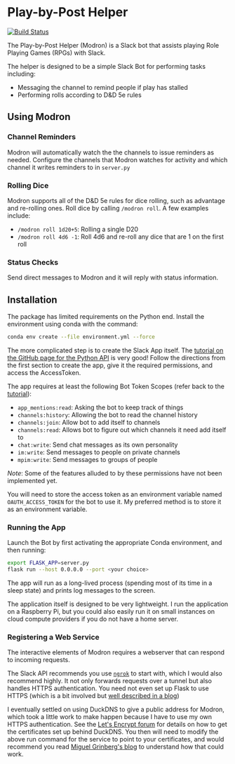 # Play-by-Post Helper

[![Build Status](https://travis-ci.org/WardLT/play-by-post-helper.svg?branch=master)](https://travis-ci.org/WardLT/play-by-post-helper)

The Play-by-Post Helper (Modron) is a Slack bot that assists playing Role Playing Games (RPGs) with Slack.

The helper is designed to be a simple Slack Bot for performing tasks including:

- Messaging the channel to remind people if play has stalled
- Performing rolls according to D&D 5e rules

## Using Modron

### Channel Reminders 

Modron will automatically watch the the channels to issue reminders as needed.
Configure the channels that Modron watches for activity and which channel
it writes reminders to in `server.py`

### Rolling Dice

Modron supports all of the D&D 5e rules for dice rolling, such
as advantage and re-rolling ones.
Roll dice by calling `/modron roll`.
A few examples include:

   - `/modron roll 1d20+5`: Rolling a single D20
   - `/modron roll 4d6 -1`: Roll 4d6 and re-roll any dice that are 1 on the first roll

### Status Checks

Send direct messages to Modron and it will reply with status information.  

## Installation

The package has limited requirements on the Python end. 
Install the environment using conda with the command:

```bash
conda env create --file environment.yml --force
```

The more complicated step is to create the Slack App itself.
The [tutorial on the GitHub page for the Python API](https://github.com/slackapi/python-slackclient/tree/master/tutorial)
is very good!
Follow the directions from the first section to create the app,
 give it the required permissions,
 and access the AccessToken.

The app requires at least the following Bot Token Scopes (refer back to the [tutorial](https://github.com/slackapi/python-slackclient/blob/master/tutorial/01-creating-the-slack-app.md#give-your-app-permissions)):
- `app_mentions:read`: Asking the bot to keep track of things
- `channels:history`: Allowing the bot to read the channel history
- `channels:join`: Allow bot to add itself to channels
- `channels:read`: Allows bot to figure out which channels it need add itself to
- `chat:write`: Send chat messages as its own personality
- `im:write`: Send messages to people on private channels
- `mpim:write`: Send messages to groups of people

_Note_: Some of the features alluded to by these permissions have not been implemented yet.
 
You will need to store the access token as an environment variable named ``OAUTH_ACCESS_TOKEN``
for the bot to use it. 
My preferred method is to store it as an environment variable. 

### Running the App

Launch the Bot by first activating the appropriate Conda environment, 
and then running:

```bash
export FLASK_APP=server.py
flask run --host 0.0.0.0 --port <your choice>
```

The app will run as a long-lived process (spending most of its time in a sleep state)
 and prints log messages to the screen.

The application itself is designed to be very lightweight. 
I run the application on a Raspberry Pi, but you could also easily run it on 
small instances on cloud compute providers if you do not have a home server. 

### Registering a Web Service

The interactive elements of Modron requires a webserver that can respond to incoming requests.

The Slack API recommends you use [`ngrok`](https://ngrok.com/) to start with, 
which I would also recommend highly.
It not only forwards requests over a tunnel but also handles HTTPS authentication.
You need not even set up Flask to use HTTPS (which is a bit involved but
 [well described in a blog](https://blog.miguelgrinberg.com/post/running-your-flask-application-over-https))

I eventually settled on using DuckDNS to give a public address for Modron, 
which took a little work to make happen because I have to use my own HTTPS authentication.
See the [Let's Encrypt forum](https://community.letsencrypt.org/t/raspberry-pi-with-duckdns-ddns-failing-to-verify/53567/9)
for details on how to get the certificates set up behind DuckDNS.
You then will need to modify the above run command for the service to point to your certificates, 
and would recommend you read [Miguel Grinberg's blog](https://blog.miguelgrinberg.com/post/running-your-flask-application-over-https)
to understand how that could work.
